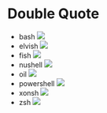 # Double Quote

- bash
![](./doubleQuote/out/doubleQuote.bash.gif)
- elvish
![](./doubleQuote/out/doubleQuote.elvish.gif)
- fish
![](./doubleQuote/out/doubleQuote.fish.gif)
- nushell
![](./doubleQuote/out/doubleQuote.nushell.gif)
- oil
![](./doubleQuote/out/doubleQuote.oil.gif)
- powershell
![](./doubleQuote/out/doubleQuote.powershell.gif)
- xonsh
![](./doubleQuote/out/doubleQuote.xonsh.gif)
- zsh
![](./doubleQuote/out/doubleQuote.zsh.gif)

